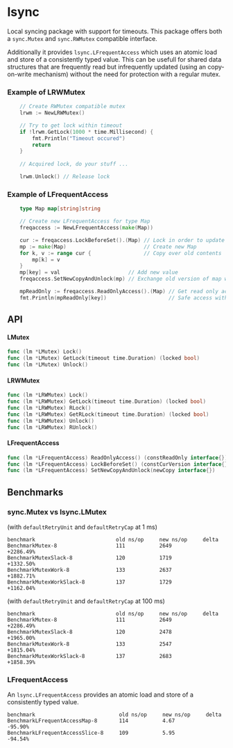 # lsync

Local syncing package with support for timeouts. This package offers both a `sync.Mutex` and `sync.RWMutex` compatible interface.

Additionally it provides `lsync.LFrequentAccess` which uses an atomic load and store of a consistently typed value. This can be usefull for shared data structures that are frequently read but infrequently updated (using an copy-on-write mechanism) without the need for protection with a regular mutex.

### Example of LRWMutex

```go
	// Create RWMutex compatible mutex 
	lrwm := NewLRWMutex()

	// Try to get lock within timeout 
	if !lrwm.GetLock(1000 * time.Millisecond) {
		fmt.Println("Timeout occured")
		return
	}
	
	// Acquired lock, do your stuff ...

	lrwm.Unlock() // Release lock
```

### Example of LFrequentAccess
````go
	type Map map[string]string

	// Create new LFrequentAccess for type Map
	freqaccess := NewLFrequentAccess(make(Map))

	cur := freqaccess.LockBeforeSet().(Map) // Lock in order to update
	mp := make(Map)                         // Create new Map
	for k, v := range cur {                 // Copy over old contents
		mp[k] = v
	}
	mp[key] = val                      // Add new value
	freqaccess.SetNewCopyAndUnlock(mp) // Exchange old version of map with new version

	mpReadOnly := freqaccess.ReadOnlyAccess().(Map) // Get read only access to Map
	fmt.Println(mpReadOnly[key])                    // Safe access with no further synchronization
````

## API

#### LMutex

```go
func (lm *LMutex) Lock()
func (lm *LMutex) GetLock(timeout time.Duration) (locked bool)
func (lm *LMutex) Unlock()
```

#### LRWMutex

```go
func (lm *LRWMutex) Lock()
func (lm *LRWMutex) GetLock(timeout time.Duration) (locked bool)
func (lm *LRWMutex) RLock()
func (lm *LRWMutex) GetRLock(timeout time.Duration) (locked bool)
func (lm *LRWMutex) Unlock()
func (lm *LRWMutex) RUnlock()
```

#### LFrequentAccess 
```go
func (lm *LFrequentAccess) ReadOnlyAccess() (constReadOnly interface{})
func (lm *LFrequentAccess) LockBeforeSet() (constCurVersion interface{})
func (lm *LFrequentAccess) SetNewCopyAndUnlock(newCopy interface{})
```

## Benchmarks

### sync.Mutex vs lsync.LMutex 

(with `defaultRetryUnit` and `defaultRetryCap` at 1 ms)
```
benchmark                          old ns/op     new ns/op     delta
BenchmarkMutex-8                   111           2649          +2286.49%
BenchmarkMutexSlack-8              120           1719          +1332.50%
BenchmarkMutexWork-8               133           2637          +1882.71%
BenchmarkMutexWorkSlack-8          137           1729          +1162.04%
```

(with `defaultRetryUnit` and `defaultRetryCap` at 100 ms)

```
benchmark                          old ns/op     new ns/op     delta
BenchmarkMutex-8                   111           2649          +2286.49%
BenchmarkMutexSlack-8              120           2478          +1965.00%
BenchmarkMutexWork-8               133           2547          +1815.04%
BenchmarkMutexWorkSlack-8          137           2683          +1858.39%
```

### LFrequentAccess

An `lsync.LFrequentAccess` provides an atomic load and store of a consistently typed value.

```
benchmark                           old ns/op     new ns/op     delta
BenchmarkLFrequentAccessMap-8       114           4.67          -95.90%
BenchmarkLFrequentAccessSlice-8     109           5.95          -94.54%
```
